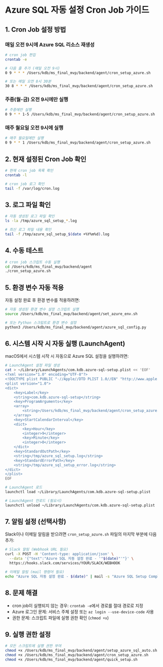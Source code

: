 # Azure SQL 자동 설정 Cron Job 가이드

## 1. Cron Job 설정 방법

### 매일 오전 9시에 Azure SQL 리소스 재생성
```bash
# cron job 편집
crontab -e

# 다음 줄 추가 (매일 오전 9시)
0 9 * * * /Users/kdb/ms_final_mvp/backend/agent/cron_setup_azure.sh

# 또는 매일 오전 8시 30분
30 8 * * * /Users/kdb/ms_final_mvp/backend/agent/cron_setup_azure.sh
```

### 주중(월-금) 오전 9시에만 실행
```bash
# 주중에만 실행
0 9 * * 1-5 /Users/kdb/ms_final_mvp/backend/agent/cron_setup_azure.sh
```

### 매주 월요일 오전 9시에 실행
```bash
# 매주 월요일에만 실행
0 9 * * 1 /Users/kdb/ms_final_mvp/backend/agent/cron_setup_azure.sh
```

## 2. 현재 설정된 Cron Job 확인
```bash
# 현재 cron job 목록 확인
crontab -l

# cron job 로그 확인
tail -f /var/log/cron.log
```

## 3. 로그 파일 확인
```bash
# 자동 생성된 로그 파일 확인
ls -la /tmp/azure_sql_setup_*.log

# 최신 로그 파일 내용 확인
tail -f /tmp/azure_sql_setup_$(date +%Y%m%d).log
```

## 4. 수동 테스트
```bash
# cron job 스크립트 수동 실행
cd /Users/kdb/ms_final_mvp/backend/agent
./cron_setup_azure.sh
```

## 5. 환경 변수 자동 적용
자동 설정 완료 후 환경 변수를 적용하려면:

```bash
# 자동 생성된 환경 변수 설정 스크립트 실행
source /Users/kdb/ms_final_mvp/backend/agent/set_azure_env.sh

# 또는 Python 스크립트로 환경 변수 설정
python3 /Users/kdb/ms_final_mvp/backend/agent/azure_sql_config.py
```

## 6. 시스템 시작 시 자동 실행 (LaunchAgent)
macOS에서 시스템 시작 시 자동으로 Azure SQL 설정을 실행하려면:

```bash
# LaunchAgent 설정 파일 생성
cat > ~/Library/LaunchAgents/com.kdb.azure-sql-setup.plist << 'EOF'
<?xml version="1.0" encoding="UTF-8"?>
<!DOCTYPE plist PUBLIC "-//Apple//DTD PLIST 1.0//EN" "http://www.apple.com/DTDs/PropertyList-1.0.dtd">
<plist version="1.0">
<dict>
    <key>Label</key>
    <string>com.kdb.azure-sql-setup</string>
    <key>ProgramArguments</key>
    <array>
        <string>/Users/kdb/ms_final_mvp/backend/agent/cron_setup_azure.sh</string>
    </array>
    <key>StartCalendarInterval</key>
    <dict>
        <key>Hour</key>
        <integer>9</integer>
        <key>Minute</key>
        <integer>0</integer>
    </dict>
    <key>StandardOutPath</key>
    <string>/tmp/azure_sql_setup.log</string>
    <key>StandardErrorPath</key>
    <string>/tmp/azure_sql_setup_error.log</string>
</dict>
</plist>
EOF

# LaunchAgent 로드
launchctl load ~/Library/LaunchAgents/com.kdb.azure-sql-setup.plist

# LaunchAgent 언로드 (필요시)
launchctl unload ~/Library/LaunchAgents/com.kdb.azure-sql-setup.plist
```

## 7. 알림 설정 (선택사항)
Slack이나 이메일 알림을 받으려면 `cron_setup_azure.sh` 파일의 마지막 부분에 다음 추가:

```bash
# Slack 알림 (Webhook URL 필요)
curl -X POST -H 'Content-type: application/json' \
  --data '{"text":"Azure SQL 자동 설정 완료 - '"$(date)"'"}' \
  https://hooks.slack.com/services/YOUR/SLACK/WEBHOOK

# 이메일 알림 (mail 명령어 필요)
echo "Azure SQL 자동 설정 완료 - $(date)" | mail -s "Azure SQL Setup Complete" your-email@example.com
```

## 8. 문제 해결
- cron job이 실행되지 않는 경우: `crontab -e`에서 경로를 절대 경로로 지정
- Azure 로그인 문제: 서비스 주체 설정 또는 `az login --use-device-code` 사용
- 권한 문제: 스크립트 파일에 실행 권한 확인 (`chmod +x`)

## 9. 실행 권한 설정
```bash
# 모든 스크립트에 실행 권한 부여
chmod +x /Users/kdb/ms_final_mvp/backend/agent/setup_azure_sql_auto.sh
chmod +x /Users/kdb/ms_final_mvp/backend/agent/cron_setup_azure.sh  
chmod +x /Users/kdb/ms_final_mvp/backend/agent/quick_setup.sh
``` 